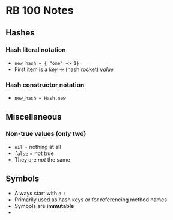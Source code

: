 # RB 100 Notes
## Hashes
### Hash literal notation
- `new_hash = { "one" => 1}`
- First item is a *key* => (hash rocket) *value*
### Hash constructor notation
- `new_hash = Hash.new`
## Miscellaneous
### Non-true values (only two)
- `nil` = nothing at all
- `false` = not true
- They are *not* the same
## Symbols
- Always start with a `:`
- Primarily used as hash keys or for referencing method names
- Symbols are **immutable**
- 